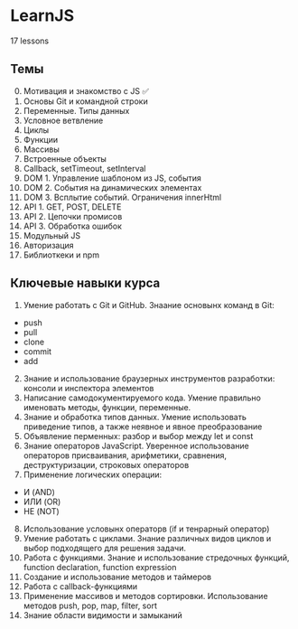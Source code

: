 # LearnJS

17 lessons

## Темы

0. Мотивация и знакомство с JS ✅
1. Основы Git и командной строки
2. Переменные. Типы данных
3. Условное ветвление
4. Циклы
5. Функции
6. Массивы
7. Встроенные объекты
8. Callback, setTimeout, setInterval
9. DOM 1. Управление шаблоном из JS, события
10. DOM 2. События на динамических элементах
11. DOM 3. Всплытие событий. Ограничения innerHtml
12. API 1. GET, POST, DELETE
13. API 2. Цепочки промисов
14. API 3. Обработка ошибок
15. Модульный JS
16. Авторизация
17. Библиоткеки и npm

## Ключевые навыки курса

1. Умение работать с Git и GitHub. Знаание основынх команд в Git:

- push
- pull
- clone
- commit
- add

2. Знание и использование браузерных инструментов разработки: консоли и инспектора элементов
3. Написание самодокументируемого кода. Умение правильно именовать методы, функции, переменные.
4. Знание и обработка типов данных. Умение использовать приведение типов, а также неявное и явное преобразование
5. Объявление перменных: разбор и выбор между let и const
6. Знание операторов JavaScript. Уверенное использование операторов присваивания, арифметики, сравнения, деструктуризации, строковых операторов
7. Применение логических операции:

- И (AND)
- ИЛИ (OR)
- НЕ (NOT)

8. Использование условынх операторв (if и тенрарный оператор)
9. Умение работать с циклами. Знание различных видов циклов и выбор подходящего для решения задачи.
10. Работа с функциями. Знание и использование стредочных функций, function declaration, function expression
11. Создание и использование методов и таймеров
12. Работа с callback-функциями
13. Применение массивов и методов сортировки. Использование методов push, pop, map, filter, sort
14. Знание области видимости и замыканий
